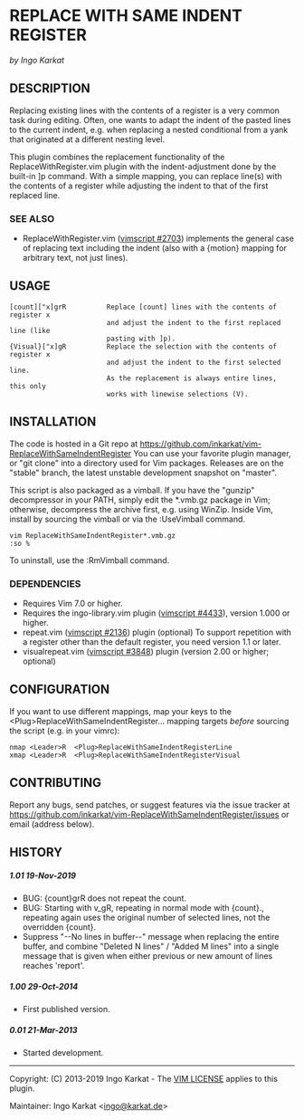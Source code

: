 REPLACE WITH SAME INDENT REGISTER
===============================================================================
_by Ingo Karkat_

DESCRIPTION
------------------------------------------------------------------------------

Replacing existing lines with the contents of a register is a very common task
during editing. Often, one wants to adapt the indent of the pasted lines to
the current indent, e.g. when replacing a nested conditional from a yank that
originated at a different nesting level.

This plugin combines the replacement functionality of the
ReplaceWithRegister.vim plugin with the indent-adjustment done by the
built-in ]p command. With a simple mapping, you can replace line(s) with the
contents of a register while adjusting the indent to that of the first
replaced line.

### SEE ALSO

- ReplaceWithRegister.vim ([vimscript #2703](http://www.vim.org/scripts/script.php?script_id=2703)) implements the general case of
  replacing text including the indent (also with a {motion} mapping for
  arbitrary text, not just lines).

USAGE
------------------------------------------------------------------------------

    [count]["x]grR          Replace [count] lines with the contents of register x
                            and adjust the indent to the first replaced line (like
                            pasting with ]p).
    {Visual}["x]gR          Replace the selection with the contents of register x
                            and adjust the indent to the first selected line.
                            As the replacement is always entire lines, this only
                            works with linewise selections (V).

INSTALLATION
------------------------------------------------------------------------------

The code is hosted in a Git repo at
    https://github.com/inkarkat/vim-ReplaceWithSameIndentRegister
You can use your favorite plugin manager, or "git clone" into a directory used
for Vim packages. Releases are on the "stable" branch, the latest unstable
development snapshot on "master".

This script is also packaged as a vimball. If you have the "gunzip"
decompressor in your PATH, simply edit the \*.vmb.gz package in Vim; otherwise,
decompress the archive first, e.g. using WinZip. Inside Vim, install by
sourcing the vimball or via the :UseVimball command.

    vim ReplaceWithSameIndentRegister*.vmb.gz
    :so %

To uninstall, use the :RmVimball command.

### DEPENDENCIES

- Requires Vim 7.0 or higher.
- Requires the ingo-library.vim plugin ([vimscript #4433](http://www.vim.org/scripts/script.php?script_id=4433)), version 1.000 or
  higher.
- repeat.vim ([vimscript #2136](http://www.vim.org/scripts/script.php?script_id=2136)) plugin (optional)
  To support repetition with a register other than the default register, you
  need version 1.1 or later.
- visualrepeat.vim ([vimscript #3848](http://www.vim.org/scripts/script.php?script_id=3848)) plugin (version 2.00 or higher; optional)

CONFIGURATION
------------------------------------------------------------------------------

If you want to use different mappings, map your keys to the
&lt;Plug&gt;ReplaceWithSameIndentRegister... mapping targets _before_ sourcing the
script (e.g. in your vimrc):

    nmap <Leader>R  <Plug>ReplaceWithSameIndentRegisterLine
    xmap <Leader>R  <Plug>ReplaceWithSameIndentRegisterVisual

CONTRIBUTING
------------------------------------------------------------------------------

Report any bugs, send patches, or suggest features via the issue tracker at
https://github.com/inkarkat/vim-ReplaceWithSameIndentRegister/issues or email
(address below).

HISTORY
------------------------------------------------------------------------------

##### 1.01    19-Nov-2019
- BUG: {count}grR does not repeat the count.
- BUG: Starting with v\_gR, repeating in normal mode with {count}., repeating
  again uses the original number of selected lines, not the overridden
  {count}.
- Suppress "--No lines in buffer--" message when replacing the entire buffer,
  and combine "Deleted N lines" / "Added M lines" into a single message that
  is given when either previous or new amount of lines reaches 'report'.

##### 1.00    29-Oct-2014
- First published version.

##### 0.01    21-Mar-2013
- Started development.

------------------------------------------------------------------------------
Copyright: (C) 2013-2019 Ingo Karkat -
The [VIM LICENSE](http://vimdoc.sourceforge.net/htmldoc/uganda.html#license) applies to this plugin.

Maintainer:     Ingo Karkat &lt;ingo@karkat.de&gt;

